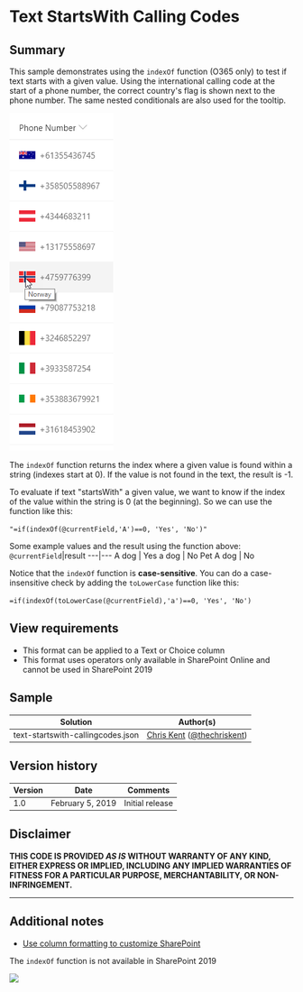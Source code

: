 # Text StartsWith Calling Codes

## Summary
This sample demonstrates using the `indexOf` function (O365 only) to test if text starts with a given value. Using the international calling code at the start of a phone number, the correct country's flag is shown next to the phone number. The same nested conditionals are also used for the tooltip.

![screenshot of the sample](./assets/screenshot.png)

The `indexOf` function returns the index where a given value is found within a string (indexes start at 0). If the value is not found in the text, the result is -1.

To evaluate if text "startsWith" a given value, we want to know if the index of the value within the string is 0 (at the beginning). So we can use the function like this:

`"=if(indexOf(@currentField,'A')==0, 'Yes', 'No')"`

Some example values and the result using the function above:
`@currentField`|result
---|---
A dog | Yes
a dog | No
Pet A dog | No

Notice that the `indexOf` function is **case-sensitive**. You can do a case-insensitive check by adding the `toLowerCase` function like this:

`=if(indexOf(toLowerCase(@currentField),'a')==0, 'Yes', 'No')`

## View requirements
- This format can be applied to a Text or Choice column
- This format uses operators only available in SharePoint Online and cannot be used in SharePoint 2019

## Sample

Solution|Author(s)
--------|---------
text-startswith-callingcodes.json | [Chris Kent](https://github.com/thechriskent) ([@thechriskent](https://twitter.com/thechriskent))

## Version history

Version|Date|Comments
-------|----|--------
1.0|February 5, 2019|Initial release

## Disclaimer
**THIS CODE IS PROVIDED *AS IS* WITHOUT WARRANTY OF ANY KIND, EITHER EXPRESS OR IMPLIED, INCLUDING ANY IMPLIED WARRANTIES OF FITNESS FOR A PARTICULAR PURPOSE, MERCHANTABILITY, OR NON-INFRINGEMENT.**

---

## Additional notes
- [Use column formatting to customize SharePoint](https://docs.microsoft.com/en-us/sharepoint/dev/declarative-customization/column-formatting)

The `indexOf` function is not available in SharePoint 2019

<img src="https://pnptelemetry.azurewebsites.net/list-formatting/column-samples/text-startswith-callingcodes" />
